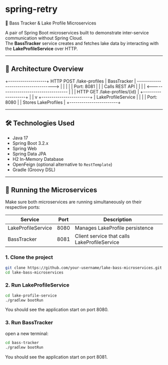 # spring-retry
🎣 Bass Tracker & Lake Profile Microservices

A pair of Spring Boot microservices built to demonstrate inter-service communication without Spring Cloud.  
The **BassTracker** service creates and fetches lake data by interacting with the **LakeProfileService** over HTTP.

---

## 🧱 Architecture Overview
+-------------------+ HTTP POST /lake-profiles
| BassTracker | ------------------------------------> |
| | |
| Port: 8081 | |
| Calls REST API | |
| | <------------------------------------ |
| | HTTP GET /lake-profiles/{id} |
+-------------------+ |
|
v
+------------------------+
| LakeProfileService |
| |
| Port: 8080 |
| Stores LakeProfiles |
+------------------------+


---

## 🛠️ Technologies Used

- Java 17
- Spring Boot 3.2.x
- Spring Web
- Spring Data JPA
- H2 In-Memory Database
- OpenFeign (optional alternative to `RestTemplate`)
- Gradle (Groovy DSL)

---

## 🔧 Running the Microservices

Make sure both microservices are running simultaneously on their respective ports:

| Service            | Port | Description                              |
|--------------------|------|------------------------------------------|
| LakeProfileService | 8080 | Manages LakeProfile persistence          |
| BassTracker        | 8081 | Client service that calls LakeProfileService |

### 1. Clone the project

```bash
git clone https://github.com/your-username/lake-bass-microservices.git
cd lake-bass-microservices
```

### 2. Run LakeProfileService
```bash
cd lake-profile-service
./gradlew bootRun
```
You should see the application start on port 8080.

### 3. Run BassTracker
open a new terminal:
```bash
cd bass-tracker
./gradlew bootRun
```
You should see the application start on port 8081.



